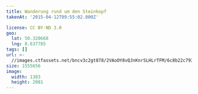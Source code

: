 ```yaml
---
title: Wanderung rund um den Steinkopf
takenAt: '2015-04-12T09:55:02.000Z'

license: CC BY-ND 3.0
geo:
  lat: 50.320668
  lng: 8.637785
tags: []
url: >-
  //images.ctfassets.net/bncv3c2gt878/2VAoOY8vQJnKnrSLHLrTFM/6c8b22c7936c009fb00f6dd12e73b762/wanderung-rund-um-den-steinkopf_17130969985_o
size: 1555656
image:
  width: 1383
  height: 2081
---
```

